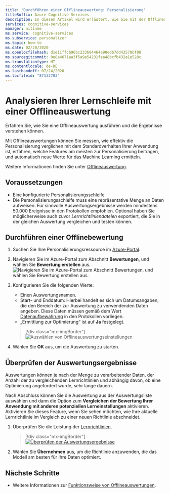 ```yaml
---
title: 'Durchführen einer Offlineauswertung: Personalisierung'
titleSuffix: Azure Cognitive Services
description: In diesem Artikel wird erläutert, wie Sie mit der Offlineauswertung die Effektivität Ihrer App messen und Ihre Lernschleife analysieren können.
services: cognitive-services
manager: nitinme
ms.service: cognitive-services
ms.subservice: personalizer
ms.topic: how-to
ms.date: 02/20/2020
ms.openlocfilehash: d1e11ffcb96bc233604464e90edb7dd42578bf08
ms.sourcegitcommit: 0e8a4671aa3f5a9a54231fea48bcfb432a1e528c
ms.translationtype: HT
ms.contentlocale: de-DE
ms.lasthandoff: 07/24/2020
ms.locfileid: "87132703"
---
```

# <a name="analyze-your-learning-loop-with-an-offline-evaluation"></a>Analysieren Ihrer Lernschleife mit einer Offlineauswertung

Erfahren Sie, wie Sie eine Offlineauswertung ausführen und die Ergebnisse verstehen können.

Mit Offlineauswertungen können Sie messen, wie effektiv die Personalisierung verglichen mit dem Standardverhalten Ihrer Anwendung ist, erfahren, welche Features am meisten zur Personalisierung beitragen, und automatisch neue Werte für das Machine Learning ermitteln.

Weitere Informationen finden Sie unter [Offlineauswertung](concepts-offline-evaluation.md).

## <a name="prerequisites"></a>Voraussetzungen

* Eine konfigurierte Personalisierungsschleife
* Die Personalisierungsschleife muss eine repräsentative Menge an Daten aufweisen. Für sinnvolle Auswertungsergebnisse werden mindestens 50.000 Ereignisse in den Protokollen empfohlen. Optional haben Sie möglicherweise auch zuvor _Lernrichtliniendateien_ exportiert, die Sie in der gleichen Auswertung vergleichen und testen können.

## <a name="run-an-offline-evaluation"></a>Durchführen einer Offlinebewertung

1. Suchen Sie Ihre Personalisierungsressource im [Azure-Portal](https://azure.microsoft.com/free/).
1. Navigieren Sie im Azure-Portal zum Abschnitt **Bewertungen**, und wählen Sie **Bewertung erstellen** aus.
    ![Navigieren Sie im Azure-Portal zum Abschnitt **Bewertungen**, und wählen Sie **Bewertung erstellen** aus.](./media/offline-evaluation/create-new-offline-evaluation.png)
1. Konfigurieren Sie die folgenden Werte:

    * Einen Auswertungsnamen.
    * Start- und Enddatum: Hierbei handelt es sich um Datumsangaben, die den Bereich der zur Auswertung zu verwendenden Daten angeben. Diese Daten müssen gemäß dem Wert [Datenaufbewahrung](how-to-settings.md) in den Protokollen vorliegen.
    * „Ermittlung zur Optimierung“ ist auf **Ja** festgelegt.

    > [!div class="mx-imgBorder"]
    > ![Auswählen von Offlineauswertungseinstellungen](./media/offline-evaluation/create-an-evaluation-form.png)

1. Wählen Sie **OK** aus, um die Auswertung zu starten.

## <a name="review-the-evaluation-results"></a>Überprüfen der Auswertungsergebnisse

Auswertungen können je nach der Menge zu verarbeitender Daten, der Anzahl der zu vergleichenden Lernrichtlinien und abhängig davon, ob eine Optimierung angefordert wurde, sehr lange dauern.

Nach Abschluss können Sie die Auswertung aus der Auswertungsliste auswählen und dann die Option zum **Vergleichen der Bewertung Ihrer Anwendung mit anderen potenziellen Lerneinstellungen** aktivieren. Aktivieren Sie dieses Feature, wenn Sie sehen möchten, wie Ihre aktuelle Lernrichtlinie im Vergleich zu einer neuen Richtlinie abschneidet.

1. Überprüfen Sie die Leistung der [Lernrichtlinien](concepts-offline-evaluation.md#discovering-the-optimized-learning-policy).

    > [!div class="mx-imgBorder"]
    > [![Überprüfen der Auswertungsergebnisse](./media/offline-evaluation/evaluation-results.png)](./media/offline-evaluation/evaluation-results.png#lightbox)

1. Wählen Sie **Übernehmen** aus, um die Richtlinie anzuwenden, die das Modell am besten für Ihre Daten optimiert.

## <a name="next-steps"></a>Nächste Schritte

* Weitere Informationen zur [Funktionsweise von Offlineauswertungen](concepts-offline-evaluation.md).
